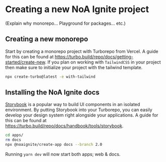 # Creating a new NoA Ignite project

(Explain why monorepo... Playground for packages... etc.)

## Creating a new monorepo

Start by creating a monorepo project with Turborepo from Vercel. A guide for this can be found at https://turbo.build/repo/docs/getting-started/create-new. If you plan on working with `TailwindCSS` in your project then make sure to initialize your project with the tailwind template.

```bash
npx create-turbo@latest -e with-tailwind
```

## Installing the NoA Ignite docs

[Storybook](https://storybook.js.org/) is a popular way to build UI components in an isolated environment. By putting Storybook into your Turborepo, you can easily develop your design system right alongside your applications. A guide for this can be found at https://turbo.build/repo/docs/handbook/tools/storybook.

```bash
cd apps/
rm docs
npx @noaignite/create-app docs --branch 2.0
```

Running `yarn dev` will now start both apps; web & docs.
